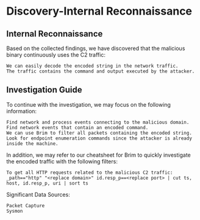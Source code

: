 # Discovery-Internal Reconnaissance

## Internal Reconnaissance
Based on the collected findings, we have discovered that the malicious binary continuously uses the C2 traffic:

    We can easily decode the encoded string in the network traffic.
    The traffic contains the command and output executed by the attacker.

## Investigation Guide
To continue with the investigation, we may focus on the following information:

    Find network and process events connecting to the malicious domain.
    Find network events that contain an encoded command.
    We can use Brim to filter all packets containing the encoded string.
    Look for endpoint enumeration commands since the attacker is already inside the machine.

In addition, we may refer to our cheatsheet for Brim to quickly investigate the encoded traffic with the following filters:

    To get all HTTP requests related to the malicious C2 traffic: _path=="http" "<replace domain>" id.resp_p==<replace port> | cut ts, host, id.resp_p, uri | sort ts

Significant Data Sources:

    Packet Capture
    Sysmon
